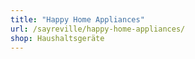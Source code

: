 ```yaml
---
title: "Happy Home Appliances"
url: /sayreville/happy-home-appliances/
shop: Haushaltsgeräte
---
```


